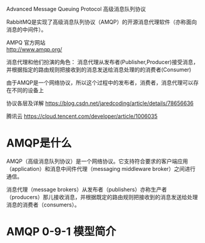 Advanced Message Queuing Protocol 高级消息队列协议

RabbitMQ是实现了高级消息队列协议（AMQP）的开源消息代理软件（亦称面向消息的中间件）。

AMPQ 官方网站  
http://www.amqp.org/


消息代理和他们扮演的角色：
消息代理从发布者(Publisher,Producer)接受消息，并根据指定的路由规则把接收到的消息发送给消息处理的的消费者(Consumer)

由于AMQP是一个网络协议，所以这个过程中的发布者，消费者，消息代理可以存在不同的设备上

 
协议各层及详解
https://blog.csdn.net/jaredcoding/article/details/78656636

 
腾讯云
https://cloud.tencent.com/developer/article/1006035


# AMQP是什么
AMQP（高级消息队列协议）是一个网络协议。它支持符合要求的客户端应用（application）和消息中间件代理（messaging middleware broker）之间进行通信。

消息代理（message brokers）从发布者（publishers）亦称生产者（producers）那儿接收消息，并根据既定的路由规则把接收到的消息发送给处理消息的消费者（consumers）。

# AMQP 0-9-1 模型简介



